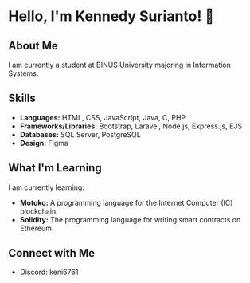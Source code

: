 # Hello, I'm Kennedy Surianto! 👋

## About Me
I am currently a student at BINUS University majoring in Information Systems.

## Skills
- **Languages:** HTML, CSS, JavaScript, Java, C, PHP
- **Frameworks/Libraries:** Bootstrap, Laravel, Node.js, Express.js, EJS
- **Databases:** SQL Server, PostgreSQL
- **Design:** Figma

## What I'm Learning
I am currently learning:
- **Motoko:** A programming language for the Internet Computer (IC) blockchain.
- **Solidity:** The programming language for writing smart contracts on Ethereum.

## Connect with Me
- Discord: keni6761
